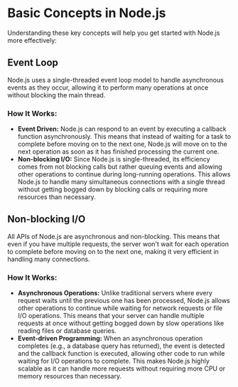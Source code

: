 # Basic Concepts in Node.js

Understanding these key concepts will help you get started with Node.js more effectively:

## Event Loop
Node.js uses a single-threaded event loop model to handle asynchronous events as they occur, allowing it to perform many operations at once without blocking the main thread.

### How It Works:
- **Event Driven:** Node.js can respond to an event by executing a callback function asynchronously. This means that instead of waiting for a task to complete before moving on to the next one, Node.js will move on to the next operation as soon as it has finished processing the current one.
- **Non-blocking I/O:** Since Node.js is single-threaded, its efficiency comes from not blocking calls but rather queuing events and allowing other operations to continue during long-running operations. This allows Node.js to handle many simultaneous connections with a single thread without getting bogged down by blocking calls or requiring more resources than necessary.

## Non-blocking I/O
All APIs of Node.js are asynchronous and non-blocking. This means that even if you have multiple requests, the server won't wait for each operation to complete before moving on to the next one, making it very efficient in handling many connections.

### How It Works:
- **Asynchronous Operations:** Unlike traditional servers where every request waits until the previous one has been processed, Node.js allows other operations to continue while waiting for network requests or file I/O operations. This means that your server can handle multiple requests at once without getting bogged down by slow operations like reading files or database queries.
- **Event-driven Programming:** When an asynchronous operation completes (e.g., a database query has returned), the event is detected and the callback function is executed, allowing other code to run while waiting for I/O operations to complete. This makes Node.js highly scalable as it can handle more requests without requiring more CPU or memory resources than necessary.
